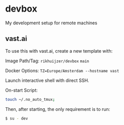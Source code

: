 # devbox

My development setup for remote machines

## vast.ai

To use this with vast.ai, create a new template with:

Image Path/Tag: `rikhuijzer/devbox` `main`

Docker Options: `TZ=Europe/Amsterdam --hostname vast`

Launch interactive shell with direct SSH.

On-start Script:

```bash
touch ~/.no_auto_tmux;
```

Then, after starting, the only requirement is to run:

```sh
$ su - dev
```
